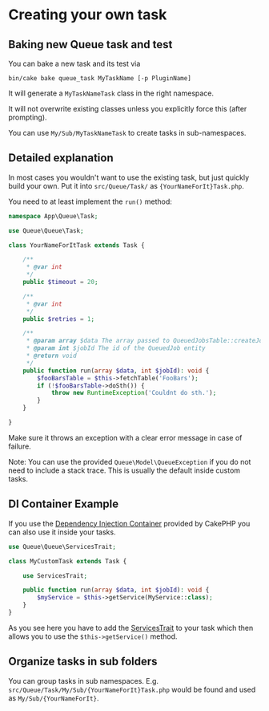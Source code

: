 # Creating your own task

## Baking new Queue task and test
You can bake a new task and its test via
```
bin/cake bake queue_task MyTaskName [-p PluginName]
```

It will generate a `MyTaskNameTask` class in the right namespace.

It will not overwrite existing classes unless you explicitly force this (after prompting).

You can use `My/Sub/MyTaskNameTask` to create tasks in sub-namespaces.

## Detailed explanation

In most cases you wouldn't want to use the existing task, but just quickly build your own.
Put it into `src/Queue/Task/` as `{YourNameForIt}Task.php`.

You need to at least implement the `run()` method:
```php
namespace App\Queue\Task;

use Queue\Queue\Task;

class YourNameForItTask extends Task {

    /**
     * @var int
     */
    public $timeout = 20;

    /**
     * @var int
     */
    public $retries = 1;

    /**
     * @param array $data The array passed to QueuedJobsTable::createJob()
     * @param int $jobId The id of the QueuedJob entity
     * @return void
     */
    public function run(array $data, int $jobId): void {
        $fooBarsTable = $this->fetchTable('FooBars');
        if (!$fooBarsTable->doSth()) {
            throw new RuntimeException('Couldnt do sth.');
        }
    }

}
```
Make sure it throws an exception with a clear error message in case of failure.

Note: You can use the provided `Queue\Model\QueueException` if you do not need to include a stack trace.
This is usually the default inside custom tasks.

## DI Container Example

If you use the [Dependency Injection Container](https://book.cakephp.org/5/en/development/dependency-injection.html) provided by CakePHP you can also use
it inside your tasks.

```php
use Queue\Queue\ServicesTrait;

class MyCustomTask extends Task {

    use ServicesTrait;

    public function run(array $data, int $jobId): void {
        $myService = $this->getService(MyService::class);
    }
}
```

As you see here you have to add the [ServicesTrait](https://github.com/dereuromark/cakephp-queue/blob/master/src/Queue/ServicesTrait.php) to your task which then allows you to use the `$this->getService()` method.

## Organize tasks in sub folders

You can group tasks in sub namespaces.
E.g. `src/Queue/Task/My/Sub/{YourNameForIt}Task.php` would be found and used as `My/Sub/{YourNameForIt}`.
